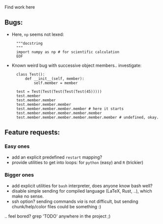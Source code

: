 Find work here

Bugs:
--

- Here, `np` seems not lexed:

        """docstring
        """
        import numpy as np # for scientific calculation
        EOF

- Known weird bug with successive object members.. investigate:

        class Test():
            def __init__(self, member):
                self.member = member

        test = Test(Test(Test(Test(Test(45)))))
        test.member
        test.member.member
        test.member.member.member
        test.member.member.member.member # here it starts
        test.member.member.member.member.member
        test.member.member.member.member.member.member # undefined, okay.

Feature requests:
--

### Easy ones

- add an explicit predefined `restart` mapping?
- provide utilities to get into loops: for `python` (easy) and `R` (trickier)

### Bigger ones

- add explicit utilities for `bash` interpreter, does anyone know bash well?
- disable simple sending for compiled language (LaTeX, Rust, ..), which make no
  sense.
- ssh option? sending commands *via* is not difficult, but sending
  chunk/help/color files could be something :)

.. feel bored? grep 'TODO' anywhere in the project ;)

